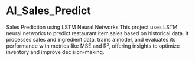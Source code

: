 # AI_Sales_Predict
Sales Prediction using LSTM Neural Networks  This project uses LSTM neural networks to predict restaurant item sales based on historical data. It processes sales and ingredient data, trains a model, and evaluates its performance with metrics like MSE and R², offering insights to optimize inventory and improve decision-making.
